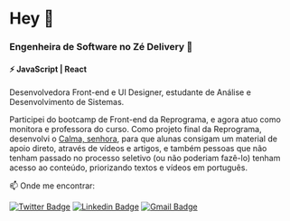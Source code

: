 # Hey 👋

### Engenheira de Software no Zé Delivery 🍻 

#### ⚡ JavaScript | React

Desenvolvedora Front-end e UI Designer, estudante de Análise e Desenvolvimento de Sistemas. 

Participei do bootcamp de Front-end da Reprograma, e agora atuo como monitora e professora do curso. Como projeto final da Reprograma, desenvolvi o [Calma, senhora](https://calma-senhora.netlify.app/), para que alunas consigam um material de apoio direto, através de vídeos e artigos, e também pessoas que não tenham passado no processo seletivo (ou não poderiam fazê-lo) tenham acesso ao conteúdo, priorizando textos e vídeos em português. 

📫 Onde me encontrar:   
   
[![Twitter Badge](https://img.shields.io/badge/-twitter-1ca0f1?style=flat-square&labelColor=1ca0f1&logo=twitter&logoColor=white&link=https://twitter.com/sakshamtaneja00)](https://twitter.com/hi____lorena)      [![Linkedin Badge](https://img.shields.io/badge/-linkedIn-blue?style=flat-square&logo=Linkedin&logoColor=white&link=https://www.linkedin.com/in/tanejasaksham/)](https://www.linkedin.com/in/olalorenarabelo/)      [![Gmail Badge](https://img.shields.io/badge/-gmail-c14438?style=flat-square&logo=Gmail&logoColor=white&link=mailto:ola.lorenarabelo@gmail.com)](mailto:ola.lorenarabelo@gmail.com)

<!--
**lorena-rabelo/lorena-rabelo** is a ✨ _special_ ✨ repository because its `README.md` (this file) appears on your GitHub profile.
## Sobre:raising_hand:
Here are some ideas to get you started:

- 🔭 I’m currently working on ...
- 🌱 I’m currently learning ...
- 👯 I’m looking to collaborate on ...
- 🤔 I’m looking for help with ...
- 💬 Ask me about ...
- 📫 How to reach me: ...
- 😄 Pronouns: ...
- ⚡ Fun fact: ...

  

## Veja os projetos no ar

[Favela sem corona](http://favelasemcorona.com/)   
[Josi Chocolight](https://www.josichocolight.com/)

## Projetos para estudo   
[Where in the world?](https://countries-api-lorena.netlify.app/)   
[ToDo List](https://todo-lorena-rabelo.netlify.app/)    
[Favela sem corona](http://favelasemcorona.com/)    
[Favela sem corona](http://favelasemcorona.com/)    
-->

